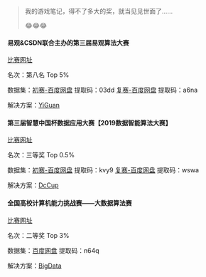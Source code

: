 > 我的游戏笔记，得不了多大的奖，就当见见世面了……
>
> 😂😂😂



####  易观&CSDN联合主办的第三届易观算法大赛 

[比赛网址](https://www.tinymind.cn/competitions/48) 

名次：第八名 Top 5%

数据集：[初赛-百度网盘](https://pan.baidu.com/s/13qXXgHfRvciUdVV2rsIewQ) 提取码：03dd	[复赛-百度网盘](https://pan.baidu.com/s/1bA_uHvJM8ssJjnK4TQwCXA) 提取码：a6na

解决方案：[YiGuan](./handle/yiguan.ipynb)



#### 第三届智慧中国杯数据应用大赛【2019数据智能算法大赛】

[比赛网址](https://www.dcjingsai.com/common/cmpt/2019数据智能算法大赛_赛体与数据.html)

名次：三等奖 Top 0.5%

数据集：[初赛-百度网盘](https://pan.baidu.com/s/1Yw7iWZvWC2i7YPB4lHrJ_g) 提取码：kvy9	[复赛-百度网盘](https://pan.baidu.com/s/13g2SEkSY5xo25PBDYJkqSg) 提取码：wswa

解决方案：[DcCup](./handle/dccup.ipynb)



#### 全国高校计算机能力挑战赛——大数据算法赛

[比赛网址](http://www.ncccu.org.cn/finalrank-1-1.html)

名次：二等奖 Top 3%

数据集：[百度网盘](https://pan.baidu.com/s/13zOB0BEQFAkc8Md8eiwwsQ) 提取码：n64q

解决方案：[BigData](./handle/bigdata.ipynb)

